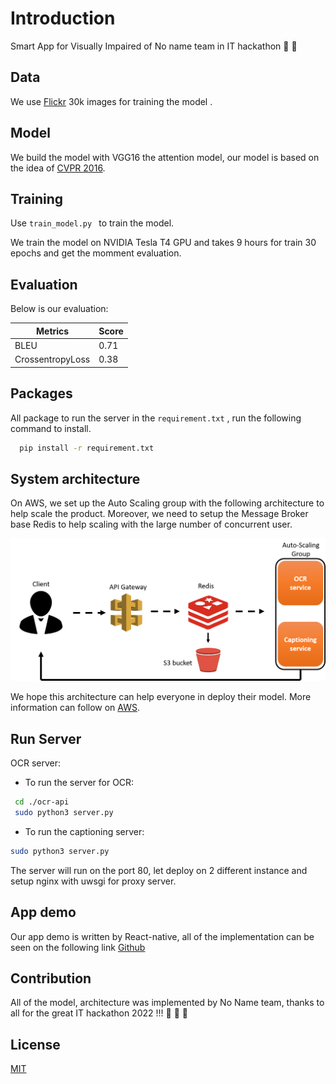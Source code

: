 # Introduction
Smart App for Visually Impaired of No name team in IT hackathon :clown_face: :clown_face:

## Data
We use [Flickr](https://shannon.cs.illinois.edu/DenotationGraph/) 30k images for training the model .

## Model
We build the model with VGG16 the attention model, our model is based on the idea
of [CVPR 2016](https://openaccess.thecvf.com/content_cvpr_2016/papers/You_Image_Captioning_With_CVPR_2016_paper.pdf).

## Training
Use ```train_model.py ``` to train the model.

We train the model on NVIDIA Tesla T4 GPU and takes 9 hours for train 30 epochs and get the momment evaluation. 

## Evaluation 
Below is our evaluation:

Metrics  | Score
------------- | -------------
BLEU  | 0.71
CrossentropyLoss  | 0.38

## Packages
All package to run the server in the ```requirement.txt``` , run the following command to install.

``` bash
  pip install -r requirement.txt
```
## System architecture

On AWS, we set up the Auto Scaling group with the following architecture to help scale the product. Moreover, we need to setup the Message Broker base Redis to help
scaling with the large number of concurrent user.

![alt text](https://github.com/huyquoctrinh/SmartEye/blob/main/sv.png)

We hope this architecture can help everyone in deploy their model. More information can follow on [AWS](https://aws.amazon.com/autoscaling/).

## Run Server

OCR server:

- To run the server for OCR:

``` bash
 cd ./ocr-api
 sudo python3 server.py
```

- To run the captioning server:

```bash
sudo python3 server.py
```
The server will run on the port 80, let deploy on 2 different instance and setup nginx with uwsgi for proxy server.

## App demo

Our app demo is written by React-native, all of the implementation can be seen on the following link [Github](https://github.com/sonhv3112/SmartEye)

## Contribution

All of the model, architecture was implemented by No Name team, thanks to all for the great IT hackathon 2022 !!! :drooling_face: :drooling_face: :drooling_face:

## License
[MIT](https://choosealicense.com/licenses/mit/)
